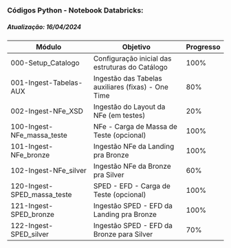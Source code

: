 ### Códigos Python - Notebook Databricks:

##### Atualização:  16/04/2024

| Módulo | Objetivo | Progresso |
| -- | -- | :-- |
| 000-Setup_Catalogo | Configuração inicial das estruturas do Catálogo | 100% |
| 001-Ingest-Tabelas-AUX | Ingestão das Tabelas auxiliares (fixas) - One Time | 80% |
| 002-Ingest-NFe_XSD | Ingestão do Layout da NFe  (em testes) | 20% |
| 100-Ingest-NFe_massa_teste | NFe - Carga de Massa de Teste (opcional) | 100% |
| 101-Ingest-NFe_bronze | Ingestão NFe da Landing pra Bronze | 100% |
| 102-Ingest-NFe_silver | Ingestão NFe da Bronze pra Silver | 60% |
| 120-Ingest-SPED_massa_teste | SPED - EFD - Carga de Teste (opcional) | 100% |
| 121-Ingest-SPED_bronze | Ingestão SPED - EFD da Landing pra Bronze | 100% |
| 122-Ingest-SPED_silver | Ingestão SPED - EFD da Bronze para Silver| 70% |